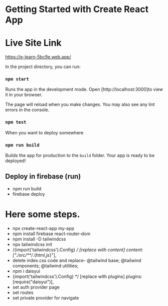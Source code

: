 # Getting Started with Create React App

# Live Site Link
https://e-learn-5bc9e.web.app/


In the project directory, you can run:
### `npm start`

Runs the app in the development mode.
Open [http://localhost:3000]to view it in your browser.

The page will reload when you make changes.
You may also see any lint errors in the console.
### `npm test`

When you want to deploy somewhere 
### `npm run build`

Builds the app for production to the `build` folder.
Your app is ready to be deployed!

## Deploy in firebase (run)
* npm run build
* firebase deploy

# Here some steps.
* npx create-react-app my-app
* npm install firebase react-router-dom
* npm install -D tailwindcss
* npx tailwindcss init
* /{import('tailwindcss').Config} */
    [replace with content]
  content: ["./src/**/*.{html,js}"],
* delete index.css code and replace-
    @tailwind base;
    @tailwind components;
    @tailwind utilities;
* npm i daisyui
* {import('tailwindcss').Config} */
    [replace with plugins]
    plugins: [require("daisyui")],
* set auth provider page
* set routes 
* set private provider for navigate

